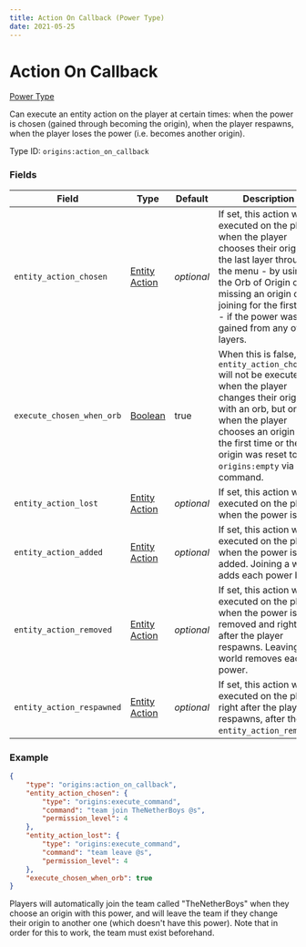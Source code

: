 ```yaml
---
title: Action On Callback (Power Type)
date: 2021-05-25
---
```


# Action On Callback

[Power Type](../power_types.md)

Can execute an entity action on the player at certain times: when the power is chosen (gained through becoming the origin), when the player respawns, when the player loses the power (i.e. becomes another origin).

Type ID: `origins:action_on_callback`

### Fields

Field  | Type | Default | Description
-------|------|---------|-------------
`entity_action_chosen` | [Entity Action](../entity_actions.md) | _optional_ | If set, this action will be executed on the player when the player chooses their origin on the last layer through the menu - by using the Orb of Origin or missing an origin or joining for the first time - if the power was gained from any of the layers.
`execute_chosen_when_orb` | [Boolean](../data_types/boolean.md) | true | When this is false, the `entity_action_chosen` will not be executed when the player changes their origin with an orb, but only when the player chooses an origin for the first time or their origin was reset to `origins:empty` via a command.
`entity_action_lost` | [Entity Action](../entity_actions.md) | _optional_ | If set, this action will be executed on the player when the power is lost.
`entity_action_added` | [Entity Action](../entity_actions.md) | _optional_ | If set, this action will be executed on the player when the power is added. Joining a world adds each power back.
`entity_action_removed` | [Entity Action](../entity_actions.md) | _optional_ | If set, this action will be executed on the player when the power is removed and right after the player respawns. Leaving a world removes each power.
`entity_action_respawned` | [Entity Action](../entity_actions.md) | _optional_ | If set, this action will be executed on the player right after the player respawns, after the `entity_action_removed`.

### Example

```json
{
  	"type": "origins:action_on_callback",
  	"entity_action_chosen": {
    	"type": "origins:execute_command",
    	"command": "team join TheNetherBoys @s",
    	"permission_level": 4
  	},
  	"entity_action_lost": {
    	"type": "origins:execute_command",
    	"command": "team leave @s",
    	"permission_level": 4
  	},
  	"execute_chosen_when_orb": true
}
```
Players will automatically join the team called "TheNetherBoys" when they choose an origin with this power, and will leave the team if they change their origin to another one (which doesn't have this power). Note that in order for this to work, the team must exist beforehand.
